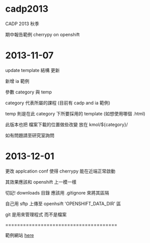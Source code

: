 cadp2013
========
CADP 2013 秋季

期中報告範例 cherrypy on openshift

# 2013-11-07 

update template 結構 更新

新增 ia 範例

參數 category 與 temp

category 代表所屬的課程 (目前有 cadp and ia 範例)

temp 則是在此 category 下所要採用的 template (如想使用哪個 .html)

此版本也把 檔案下載的位置做些改變 放在 kmol/${category}/

如有問題請至研究室詢問

# 2013-12-01

更改 applcation conf 使得 cherrypy 能在近端正常啟動

其效果應該和 openshift 上一模一樣

切記! downloads 目錄 應該用 .gitignore 來將其區隔

自己用 sftp 上傳至 openhsift 'OPENSHIFT_DATA_DIR' 區

git 是用來管理程式 而不是檔案

======================================

範例網站 [here](http://python33-adminformosa.rhcloud.com/)